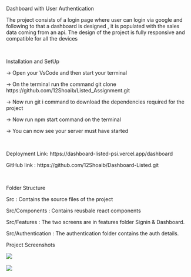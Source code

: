 <p>Dashboard with User Authentication </p>
<p>The project consists of a login page where user can login via google and following to that a dashboard is designed , it is populated with the sales data coming from an api. The design of the project is fully responsive and compatible for all the devices </p><br/>

<p> Installation and SetUp</p>
<p> ->  Open your VsCode and then start your terminal </p>
<p> ->  On the terminal run the command git clone https://github.com/12Shoaib/Listed_Assignment.git  </p>
<p> ->  Now run git i command to download the dependencies required for the project  </p>
<p> ->  Now run npm start command on the terminal  </p>
<p> ->  You can now see your server must have started  </p><br/>

<p>Deployment Link: https://dashboard-listed-psi.vercel.app/dashboard </p>
<p>GitHub link : https://github.com/12Shoaib/Dashboard-Listed.git </p><br/>

<p>Folder Structure </p>
<p>Src : Contains the source files of the project </p>
<p>Src/Components : Contains reusbale react components </p>
<p>Src/Features : The two screens are in features folder Signin & Dashboard. </p>
<p>Src/Authentication : The authentication folder contains the auth details. </p>

<p> Project Screenshots </p>
<img src="https://user-images.githubusercontent.com/93069814/234891126-53f33611-8e28-43cf-b148-c06b5283577a.jpeg" /><br/><br/>
<img src="https://user-images.githubusercontent.com/93069814/234891146-67c6af46-c1e1-46e9-b8e1-bdeb8354080e.jpeg" />
